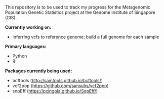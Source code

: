 This repository is to be used to track my progress for the Metagenomic Population Genetic Statistics project at the Genome Institute of Singapore (GIS).

<b>Currently working on:</b>
- Inferring vcfs to reference genome; build a full genome for each sample

<b>Primary languages:</b>
- Python
- R

<b>Packages currently being used:</b>
- bcftools (http://samtools.github.io/bcftools/)
- vcf2pop (https://github.com/sansubs/vcf2pop)
- snpEff (https://pcingola.github.io/SnpEff/)
